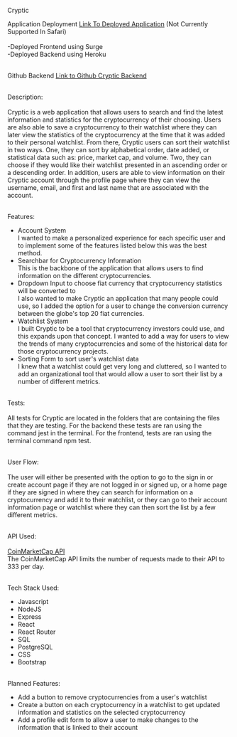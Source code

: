 Cryptic <br />

Application Deployment
[Link To Deployed Application](http://half-side.surge.sh/) (Not Currently Supported In Safari)<br /> <br />
-Deployed Frontend using Surge <br />
-Deployed Backend using Heroku <br /> <br />

Github Backend
[Link to Github Cryptic Backend](https://github.com/logantaggart/CapstoneTwoBackEnd) <br /> <br />


Description: <br /> <br />
Cryptic is a web application that allows users to search and find the latest information and statistics for the cryptocurrency of their choosing. Users are also able to save a cryptocurrency to their watchlist where they can later view the statistics of the cryptocurrency at the time that it was added to their personal watchlist. From there, Cryptic users can sort their watchlist in two ways. One, they can sort by alphabetical order, date added, or statistical data such as: price, market cap, and volume. Two, they can choose if they would like their watchlist presented in an ascending order or a descending order. In addition, users are able to view information on their Cryptic account through the profile page where they can view the username, email, and first and last name that are associated with the account. <br /> <br />

Features: <br />
- Account System <br /> 
  I wanted to make a personalized experience for each specific user and to implement some of the features listed below this was the best method.
- Searchbar for Cryptocurrency Information <br />
  This is the backbone of the application that allows users to find information on the different cryptocurrencies.
- Dropdown Input to choose fiat currency that cryptocurrency statistics will be converted to <br />
  I also wanted to make Cryptic an application that many people could use, so I added the option for a user to change the conversion currency between the globe's top 20 fiat currencies.
- Watchlist System <br />
I built Cryptic to be a tool that cryptocurrency investors could use, and this expands upon that concept. I wanted to add a way for users to view the trends of many cryptocurrencies and some of the historical data for those cryptocurrency projects.
- Sorting Form to sort user's watchlist data <br />
I knew that a watchlist could get very long and cluttered, so I wanted to add an organizational tool that would allow a user to sort their list by a number of different metrics. <br /> <br />

Tests: <br /> <br />
All tests for Cryptic are located in the folders that are containing the files that they are testing. For the backend these tests are ran using the command jest in the terminal. For the frontend, tests are ran using the terminal command npm test. <br /> <br />

User Flow: <br /> <br />
The user will either be presented with the option to go to the sign in or create account page if they are not logged in or signed up, or a home page if they are signed in where they can search for information on a cryptocurrency and add it to their watchlist, or they can go to their account information page or watchlist where they can then sort the list by a few different metrics. <br /> <br />

API Used: <br /> <br />
[CoinMarketCap API](https://coinmarketcap.com/api/) <br />
The CoinMarketCap API limits the number of requests made to their API to 333 per day. <br /> <br />

Tech Stack Used: <br />
- Javascript
- NodeJS
- Express
- React
- React Router
- SQL
- PostgreSQL
- CSS
- Bootstrap <br /> <br />

Planned Features: <br />
- Add a button to remove cryptocurrencies from a user's watchlist
- Create a button on each cryptocurrency in a watchlist to get updated information and statistics on the selected cryptocurrency
- Add a profile edit form to allow a user to make changes to the information that is linked to their account
